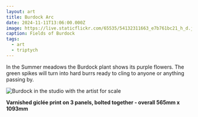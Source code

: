 ```yaml
---
layout: art
title: Burdock Arc
date: 2024-11-11T13:06:00.000Z
image: https://live.staticflickr.com/65535/54132311663_e7b761bc21_h_d.jpg
caption: Fields of Burdock
tags:
  - art
  - triptych
---
```

In the Summer meadows the Burdock plant shows its purple flowers. The green spikes will turn into hard burrs ready to cling to anyone or anything passing by.

![Burdock in the studio with the artist for scale](https://live.staticflickr.com/65535/54132047436_1575e7fae9_h_d.jpg "Burdock in the studio with the artist for scale")

**Varnished giclée print on 3 panels, bolted together - overall 565mm x 1093mm**
